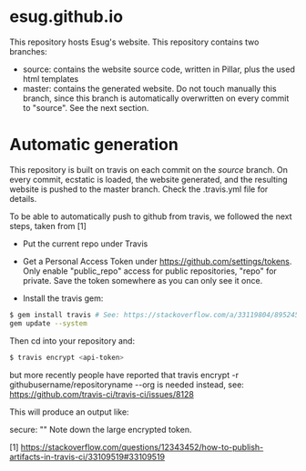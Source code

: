 # esug.github.io

This repository hosts Esug's website. This repository contains two branches:
 - source: contains the website source code, written in Pillar, plus the used html templates
 - master: contains the generated website. Do not touch manually this branch, since this branch is automatically overwritten on every commit to "source". See the next section.

# Automatic generation

This repository is built on travis on each commit on the _source_ branch.
On every commit, ecstatic is loaded, the website generated, and the resulting website is pushed to the master branch.
Check the .travis.yml file for details.

To be able to automatically push to github from travis, we followed the next steps, taken from [1]

 - Put the current repo under Travis

 - Get a Personal Access Token under https://github.com/settings/tokens. Only enable "public_repo" access for public repositories, "repo" for private. Save the token somewhere as you can only see it once.

 - Install the travis gem:

```bash
$ gem install travis # See: https://stackoverflow.com/a/33119804/895245
gem update --system
```

Then cd into your repository and:

```bash
$ travis encrypt <api-token>
```
but more recently people have reported that travis encrypt -r githubusername/repositoryname --org is needed instead, see: https://github.com/travis-ci/travis-ci/issues/8128

This will produce an output like:

secure: "<encrypted-token>"
Note down the large encrypted token.



[1] https://stackoverflow.com/questions/12343452/how-to-publish-artifacts-in-travis-ci/33109519#33109519